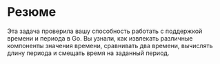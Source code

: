 # Резюме

Эта задача проверила вашу способность работать с поддержкой времени и периода в Go. Вы узнали, как извлекать различные компоненты значения времени, сравнивать два времени, вычислять длину периода и смещать время на заданный период.
